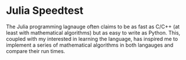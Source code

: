 # Julia Speedtest

The Julia programming lagnauge often claims to be as fast as C/C++ (at least with mathematical algorithms) but as easy to write as Python. 
This, coupled with my interested in learning the language, has inspired me to implement a series of mathematical algorithms
in both langauges and compare their run times. 
